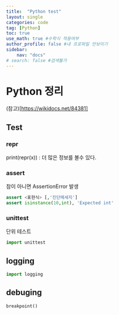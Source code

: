 ```yaml
---
title:  "Python test"
layout: single
categories: code
tag: [Python]
toc: true
use_math: true #수학식 적용여부
author_profile: false #내 프로파일 안보이기
sidebar:
    nav: "docs" 
# search: false #검색불가
---
```


# Python 정리 
(참고)[https://wikidocs.net/84381]



## Test
### repr
print(repr(x)) :
더 많은 정보를 볼수 있다.
### assert
참이 아니면 AssertionError 발생
```py
assert <표현식> [,'진단메세지']
assert isinstance(10,int), 'Expected int'
```
### unittest
단위 테스트
```py
import unittest
```

## logging
```py
import logging
```

## debuging
`breakpoint()`